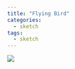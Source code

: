 ```yaml
---
title: "Flying Bird"
categories:
  - sketch
tags:
  - sketch
---
```



<img src="{{site.baseurl}}/assets/art/sketch/flying-bird.png">

